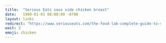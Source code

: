 ```yaml
---
title:  "Serious Eats sous vide chicken breast"
date:   1900-01-01 08:00:00 -0700
layout: links
redirect: "https://www.seriouseats.com/the-food-lab-complete-guide-to-sous-vide-chicken-breast"
wait: 2
emoji: chicken
---
```


